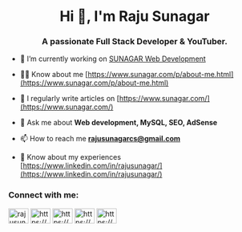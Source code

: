 <h1 align="center">Hi 👋, I'm Raju Sunagar</h1>
<h3 align="center">A passionate Full Stack Developer & YouTuber.</h3>

- 🔭 I’m currently working on [SUNAGAR Web Development](https://www.sunagar.com/)

- 👨‍💻  Know about me [https://www.sunagar.com/p/about-me.html](https://www.sunagar.com/p/about-me.html)

- 📝 I regularly write articles on [https://www.sunagar.com/](https://www.sunagar.com/)

- 💬 Ask me about **Web development, MySQL, SEO, AdSense**

- 📫 How to reach me **rajusunagarcs@gmail.com**

- 📄 Know about my experiences [https://www.linkedin.com/in/rajusunagar/](https://www.linkedin.com/in/rajusunagar/)

<h3 align="left">Connect with me:</h3>
<p align="left">
<a href="https://twitter.com/rajusunagar3" target="blank"><img align="center" src="https://raw.githubusercontent.com/rahuldkjain/github-profile-readme-generator/master/src/images/icons/Social/twitter.svg" alt="rajusunagar3" height="30" width="40" /></a>
<a href="https://www.linkedin.com/in/rajusunagar/" target="blank"><img align="center" src="https://raw.githubusercontent.com/rahuldkjain/github-profile-readme-generator/master/src/images/icons/Social/linked-in-alt.svg" alt="https://www.linkedin.com/in/rajusunagar/" height="30" width="40" /></a>
<a href="https://www.instagram.com/rajusunagar_/" target="blank"><img align="center" src="https://raw.githubusercontent.com/rahuldkjain/github-profile-readme-generator/master/src/images/icons/Social/instagram.svg" alt="https://www.instagram.com/rajusunagar_/" height="30" width="40" /></a>
<a href="https://www.youtube.com/channel/UCQBOP63r486KVrMlDfBPMww" target="blank"><img align="center" src="https://raw.githubusercontent.com/rahuldkjain/github-profile-readme-generator/master/src/images/icons/Social/youtube.svg" alt="https://www.youtube.com/channel/UCQBOP63r486KVrMlDfBPMww" height="30" width="40" /></a>
<a href="https://www.sunagar.com/" target="blank"><img align="center" src="https://raw.githubusercontent.com/rahuldkjain/github-profile-readme-generator/master/src/images/icons/Social/rss.svg" alt="https://www.sunagar.com/" height="30" width="40" /></a>
</p>

